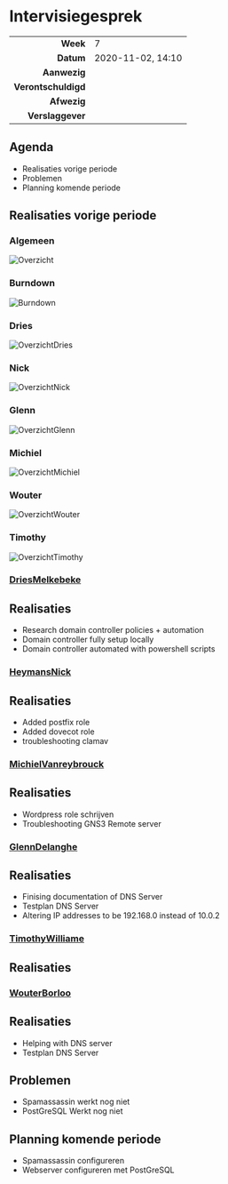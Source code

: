 # Intervisiegesprek

|                     |                   |
|--------------------:|:------------------|
|            **Week** | 7                 |
|           **Datum** | 2020-11-02, 14:10 |
|        **Aanwezig** |                   |
| **Verontschuldigd** |                   |
|         **Afwezig** |                   |
|    **Verslaggever** |                   |

## Agenda

- Realisaties vorige periode
- Problemen
- Planning komende periode

## Realisaties vorige periode

### Algemeen

![Overzicht](https://i.imgur.com/wRm4lBw.png)

### Burndown

![Burndown](https://i.imgur.com/4bqmI1W.png)

### Dries
![OverzichtDries](https://i.imgur.com/PXbOlyj.png)

### Nick
![OverzichtNick](https://i.imgur.com/7aI97Hu.png)

### Glenn
![OverzichtGlenn](https://i.imgur.com/2gxzIkd.png)

### Michiel
![OverzichtMichiel](https://i.gyazo.com/921a72aa9c190e357a3127a0d653f422.png)

### Wouter
![OverzichtWouter](https://i.imgur.com/Cg0fNbX.jpg)

### Timothy
![OverzichtTimothy]()


### [DriesMelkebeke](https://github.com/DriesMelkebeke)

## Realisaties
- Research domain controller policies + automation
- Domain controller fully setup locally
- Domain controller automated with powershell scripts

### [HeymansNick](https://github.com/HeymansNickk)

## Realisaties
-  Added postfix role
-  Added dovecot role
-  troubleshooting clamav 

### [MichielVanreybrouck](https://github.com/MichielVanreybrouck)

## Realisaties

- Wordpress role schrijven
- Troubleshooting GNS3 Remote server

### [GlennDelanghe](https://github.com/GlennDelanghe)

## Realisaties
- Finising documentation of DNS Server
- Testplan DNS Server
- Altering IP addresses to be 192.168.0 instead of 10.0.2


### [TimothyWilliame](https://github.com/scoffir)

## Realisaties


### [WouterBorloo](https://github.com/wouterBorloo)

## Realisaties
- Helping with DNS server
- Testplan DNS Server

## Problemen

- Spamassassin werkt nog niet
- PostGreSQL Werkt nog niet

## Planning komende periode

- Spamassassin configureren
- Webserver configureren met PostGreSQL

